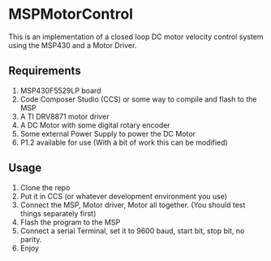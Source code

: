 # MSPMotorControl
This is an implementation of a closed loop DC motor velocity control system using the MSP430 and a Motor Driver.

## Requirements

1. MSP430F5529LP board
2. Code Composer Studio (CCS) or some way to compile and flash to the MSP
3. A TI DRV8871 motor driver
4. A DC Motor with some digital rotary encoder
5. Some external Power Supply to power the DC Motor
6. P1.2 available for use (With a bit of work this can be modified)

## Usage

1. Clone the repo
2. Put it in CCS (or whatever development environment you use)
3. Connect the MSP, Motor driver, Motor all together. (You should test things separately first)
4. Flash the program to the MSP
5. Connect a serial Terminal, set it to 9600 baud, start bit, stop bit, no parity.
6. Enjoy
